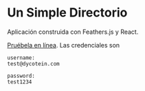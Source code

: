 # Un Simple Directorio

Aplicación construida con Feathers.js y React.

[Pruébela en línea](https://dycotein.pages.dev).
Las credenciales son 
```
username:
test@dycotein.com

password:
test1234
```
